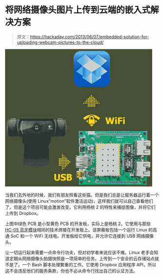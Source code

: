 # 将网络摄像头图片上传到云端的嵌入式解决方案

> 原文：<https://hackaday.com/2013/06/07/embedded-solution-for-uploading-webcam-pictures-to-the-cloud/>

![carambola-webcam-uploader](img/a37481004aa9aa2f45c8d0a7380ee5b0.png)

当我们去外地的时候，我们有朋友照看这些猫。但是我们总是让服务器运行着一个网络摄像头(使用 Linux“motion”软件激活运动)，这样我们就可以自己查看他们了。但是这个项目可能会激发改变。它利用杨桃 2 的特性来捕捉图像，并将它们上传到 Dropbox。

上图中绿色 PCB 是小型黄色 PCB 的开发板，实际上是杨桃 2。它使用与那些 [HC-05 蓝牙模块](http://hackaday.com/2012/01/30/firmware-programmer-for-a-cheap-bluetooth-module/)相同的技术焊接在开发板上。该屏蔽板包括一个运行 Linux 的高通 SoC 和一个 WiFi 无线电。开发板给它供电，并允许它连接到 USB 网络摄像头。

让一切运行起来需要一点命令行功夫，但对初学者来说应该不难。Linux 老手会知道定期从网络摄像头拍摄快照是一项简单的任务。上传到一个安全的云存储站点就不是了。一个 Bash 脚本处理繁重的工作。它使用 Dropbox 应用程序 API，所以这不会违反他们的服务条款，你也不必从命令行找出自己的认证方法。